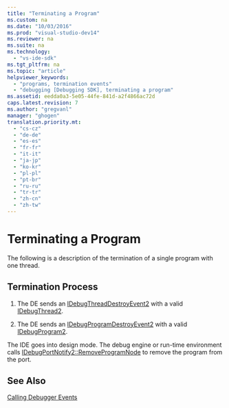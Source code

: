 ```yaml
---
title: "Terminating a Program"
ms.custom: na
ms.date: "10/03/2016"
ms.prod: "visual-studio-dev14"
ms.reviewer: na
ms.suite: na
ms.technology: 
  - "vs-ide-sdk"
ms.tgt_pltfrm: na
ms.topic: "article"
helpviewer_keywords: 
  - "programs, termination events"
  - "debugging [Debugging SDK], terminating a program"
ms.assetid: eedda0a3-5e05-44fe-841d-a2f4866ac72d
caps.latest.revision: 7
ms.author: "gregvanl"
manager: "ghogen"
translation.priority.mt: 
  - "cs-cz"
  - "de-de"
  - "es-es"
  - "fr-fr"
  - "it-it"
  - "ja-jp"
  - "ko-kr"
  - "pl-pl"
  - "pt-br"
  - "ru-ru"
  - "tr-tr"
  - "zh-cn"
  - "zh-tw"
---
```

# Terminating a Program
The following is a description of the termination of a single program with one thread.  
  
## Termination Process  
  
1.  The DE sends an [IDebugThreadDestroyEvent2](../extensibility/idebugthreaddestroyevent2.md) with a valid [IDebugThread2](../extensibility/idebugthread2.md).  
  
2.  The DE sends an [IDebugProgramDestroyEvent2](../extensibility/idebugprogramdestroyevent2.md) with a valid [IDebugProgram2](../extensibility/idebugprogram2.md).  
  
 The IDE goes into design mode. The debug engine or run-time environment calls [IDebugPortNotify2::RemoveProgramNode](../extensibility/idebugportnotify2--removeprogramnode.md) to remove the program from the port.  
  
## See Also  
 [Calling Debugger Events](../extensibility/calling-debugger-events.md)